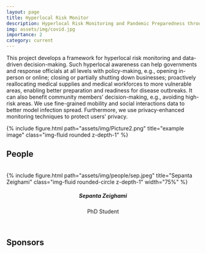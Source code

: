 ```yaml
---
layout: page
title: Hyperlocal Risk Monitor
description: Hyperlocal Risk Monitoring and Pandemic Preparedness through Privacy-Enhanced Mobility and Social Interactions Analysis
img: assets/img/covid.jpg
importance: 2
category: current
---
```


This project develops a framework for hyperlocal risk monitoring and data-driven decision-making. Such hyperlocal awareness can help governments and response officials at all levels with policy-making, e.g., opening in-person or online; closing or partially shutting down businesses; proactively reallocating medical supplies and medical workforces to more vulnerable areas, enabling better preparation and readiness for disease outbreaks. It can also benefit community members’ decision-making, e.g., avoiding high-risk areas. We use fine-grained mobility and social interactions data to better model infection spread. Furthermore, we use privacy-enhanced monitoring techniques to protect users' privacy.  

<div class="row">
    <div class="col-sm mt-3 mt-md-0">
        {% include figure.html path="assets/img/Picture2.png" title="example image" class="img-fluid rounded z-depth-1" %}
    </div>
</div>

## People
<br>

<div class="row">
<div class="col-sm mt-3 mt-md-0">
        <div class="text-center">
            {% include figure.html path="assets/img/people/sep.jpeg" title="Sepanta Zeighami" class="img-fluid rounded-circle z-depth-1" width="75%" %}
        </div>
        <h5 style="text-align:center;">Sepanta Zeighami</h5>
        <p style="text-align:center;">PhD Student</p>
    </div>
</div>

<br>

## Sponsors